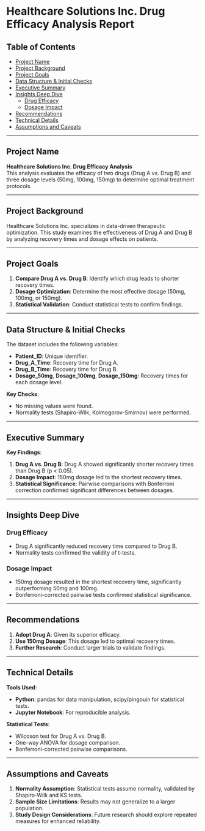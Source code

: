 # Healthcare Solutions Inc. Drug Efficacy Analysis Report

## Table of Contents  
- [Project Name](#project-name)  
- [Project Background](#project-background)  
- [Project Goals](#project-goals)  
- [Data Structure & Initial Checks](#data-structure--initial-checks)  
- [Executive Summary](#executive-summary)  
- [Insights Deep Dive](#insights-deep-dive)  
  - [Drug Efficacy](#drug-efficacy)  
  - [Dosage Impact](#dosage-impact)  
- [Recommendations](#recommendations)  
- [Technical Details](#technical-details)  
- [Assumptions and Caveats](#assumptions-and-caveats)  

---

## Project Name  
**Healthcare Solutions Inc. Drug Efficacy Analysis**  
This analysis evaluates the efficacy of two drugs (Drug A vs. Drug B) and three dosage levels (50mg, 100mg, 150mg) to determine optimal treatment protocols.

---

## Project Background  
Healthcare Solutions Inc. specializes in data-driven therapeutic optimization. This study examines the effectiveness of Drug A and Drug B by analyzing recovery times and dosage effects on patients.

---

## Project Goals  
1. **Compare Drug A vs. Drug B**: Identify which drug leads to shorter recovery times.  
2. **Dosage Optimization**: Determine the most effective dosage (50mg, 100mg, or 150mg).  
3. **Statistical Validation**: Conduct statistical tests to confirm findings.  

---

## Data Structure & Initial Checks  
The dataset includes the following variables:  
- **Patient_ID**: Unique identifier.  
- **Drug_A_Time**: Recovery time for Drug A.  
- **Drug_B_Time**: Recovery time for Drug B.  
- **Dosage_50mg**, **Dosage_100mg**, **Dosage_150mg**: Recovery times for each dosage level.  

**Key Checks**:  
- No missing values were found.  
- Normality tests (Shapiro-Wilk, Kolmogorov-Smirnov) were performed.  

---

## Executive Summary  
**Key Findings**:  
1. **Drug A vs. Drug B**: Drug A showed significantly shorter recovery times than Drug B (p < 0.05).  
2. **Dosage Impact**: 150mg dosage led to the shortest recovery times.  
3. **Statistical Significance**: Pairwise comparisons with Bonferroni correction confirmed significant differences between dosages.  

---

## Insights Deep Dive  

### Drug Efficacy  
- Drug A significantly reduced recovery time compared to Drug B.  
- Normality tests confirmed the validity of t-tests.  

### Dosage Impact  
- 150mg dosage resulted in the shortest recovery time, significantly outperforming 50mg and 100mg.  
- Bonferroni-corrected pairwise tests confirmed statistical significance.  

---

## Recommendations  
1. **Adopt Drug A**: Given its superior efficacy.  
2. **Use 150mg Dosage**: This dosage led to optimal recovery times.  
3. **Further Research**: Conduct larger trials to validate findings.  

---

## Technical Details  
**Tools Used**:  
- **Python**: pandas for data manipulation, scipy/pingouin for statistical tests.  
- **Jupyter Notebook**: For reproducible analysis.  

**Statistical Tests**:  
- Wilcoxon test for Drug A vs. Drug B.  
- One-way ANOVA for dosage comparison.  
- Bonferroni-corrected pairwise comparisons.  

---

## Assumptions and Caveats  
1. **Normality Assumption**: Statistical tests assume normality, validated by Shapiro-Wilk and KS tests.  
2. **Sample Size Limitations**: Results may not generalize to a larger population.  
3. **Study Design Considerations**: Future research should explore repeated measures for enhanced reliability.  

